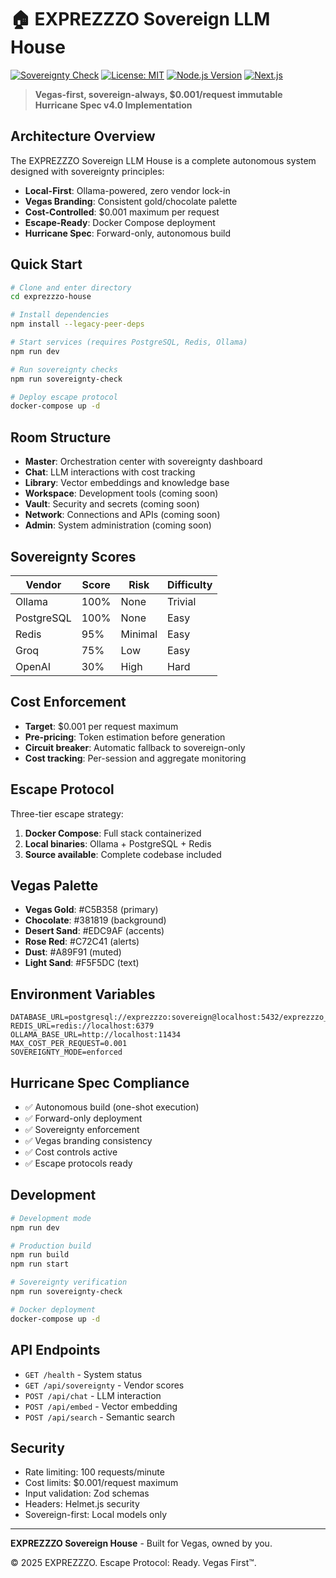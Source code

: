 # 🏠 EXPREZZZO Sovereign LLM House

[![Sovereignty Check](https://github.com/YOUR_USERNAME/exprezzzo-house/workflows/Sovereignty%20Check/badge.svg)](https://github.com/YOUR_USERNAME/exprezzzo-house/actions)
[![License: MIT](https://img.shields.io/badge/License-MIT-yellow.svg)](https://opensource.org/licenses/MIT)
[![Node.js Version](https://img.shields.io/badge/node-%3E%3D20.0.0-brightgreen)](https://nodejs.org/)
[![Next.js](https://img.shields.io/badge/Next.js-14.2.5-black)](https://nextjs.org/)

> **Vegas-first, sovereign-always, $0.001/request immutable**  
> **Hurricane Spec v4.0 Implementation**

## Architecture Overview

The EXPREZZZO Sovereign LLM House is a complete autonomous system designed with sovereignty principles:

- **Local-First**: Ollama-powered, zero vendor lock-in
- **Vegas Branding**: Consistent gold/chocolate palette
- **Cost-Controlled**: $0.001 maximum per request
- **Escape-Ready**: Docker Compose deployment
- **Hurricane Spec**: Forward-only, autonomous build

## Quick Start

```bash
# Clone and enter directory
cd exprezzzo-house

# Install dependencies
npm install --legacy-peer-deps

# Start services (requires PostgreSQL, Redis, Ollama)
npm run dev

# Run sovereignty checks
npm run sovereignty-check

# Deploy escape protocol
docker-compose up -d
```

## Room Structure

- **Master**: Orchestration center with sovereignty dashboard
- **Chat**: LLM interactions with cost tracking
- **Library**: Vector embeddings and knowledge base
- **Workspace**: Development tools (coming soon)
- **Vault**: Security and secrets (coming soon)
- **Network**: Connections and APIs (coming soon)
- **Admin**: System administration (coming soon)

## Sovereignty Scores

| Vendor | Score | Risk | Difficulty |
|--------|-------|------|------------|
| Ollama | 100% | None | Trivial |
| PostgreSQL | 100% | None | Easy |
| Redis | 95% | Minimal | Easy |
| Groq | 75% | Low | Easy |
| OpenAI | 30% | High | Hard |

## Cost Enforcement

- **Target**: $0.001 per request maximum
- **Pre-pricing**: Token estimation before generation
- **Circuit breaker**: Automatic fallback to sovereign-only
- **Cost tracking**: Per-session and aggregate monitoring

## Escape Protocol

Three-tier escape strategy:

1. **Docker Compose**: Full stack containerized
2. **Local binaries**: Ollama + PostgreSQL + Redis
3. **Source available**: Complete codebase included

## Vegas Palette

- **Vegas Gold**: #C5B358 (primary)
- **Chocolate**: #381819 (background)
- **Desert Sand**: #EDC9AF (accents)
- **Rose Red**: #C72C41 (alerts)
- **Dust**: #A89F91 (muted)
- **Light Sand**: #F5F5DC (text)

## Environment Variables

```env
DATABASE_URL=postgresql://exprezzzo:sovereign@localhost:5432/exprezzzo_house
REDIS_URL=redis://localhost:6379
OLLAMA_BASE_URL=http://localhost:11434
MAX_COST_PER_REQUEST=0.001
SOVEREIGNTY_MODE=enforced
```

## Hurricane Spec Compliance

- ✅ Autonomous build (one-shot execution)
- ✅ Forward-only deployment
- ✅ Sovereignty enforcement
- ✅ Vegas branding consistency
- ✅ Cost controls active
- ✅ Escape protocols ready

## Development

```bash
# Development mode
npm run dev

# Production build
npm run build
npm run start

# Sovereignty verification
npm run sovereignty-check

# Docker deployment
docker-compose up -d
```

## API Endpoints

- `GET /health` - System status
- `GET /api/sovereignty` - Vendor scores
- `POST /api/chat` - LLM interaction
- `POST /api/embed` - Vector embedding
- `POST /api/search` - Semantic search

## Security

- Rate limiting: 100 requests/minute
- Cost limits: $0.001/request maximum
- Input validation: Zod schemas
- Headers: Helmet.js security
- Sovereign-first: Local models only

---

**EXPREZZZO Sovereign House** - Built for Vegas, owned by you.

© 2025 EXPREZZZO. Escape Protocol: Ready. Vegas First™.
